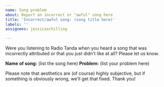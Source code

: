 ```yaml
---
name: Song problem
about: Report an incorrect or "awful" song here
title: 'Incorrect/awful song: (song title here)'
labels: ''
assignees: jessicaschilling

---
```


Were you listening to Radio Tanda when you heard a song that was incorrectly attributed or that you just didn't like at all? Please let us know.

**Name of song:** (list the song here)
**Problem:** (list your problem here)

Please note that aesthetics are (of course) highly subjective, but if something is obviously wrong, we'll get that fixed. Thank you!
